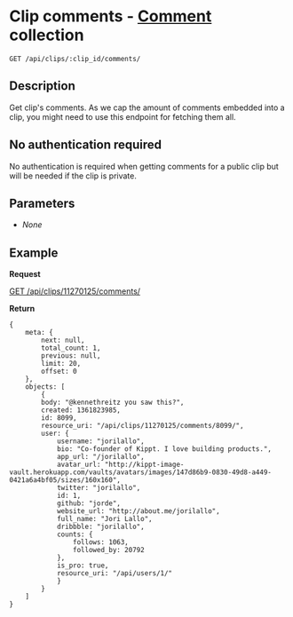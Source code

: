 # Clip comments - [Comment](https://github.com/kippt/api-documentation/blob/master/objects/comment.md) collection

    GET /api/clips/:clip_id/comments/

## Description

Get clip's comments. As we cap the amount of comments embedded into a clip, you might need to use this endpoint for fetching them all.

## No authentication required

No authentication is required when getting comments for a public clip but will be needed if the clip is private.

## Parameters

- _None_

## Example
**Request**

[GET /api/clips/11270125/comments/](https://grandcentral.kippt.com/api/clips/11270125/comments/)

**Return**

    {
        meta: {
            next: null,
            total_count: 1,
            previous: null,
            limit: 20,
            offset: 0
        },
        objects: [
            {
            body: "@kennethreitz you saw this?",
            created: 1361823985,
            id: 8099,
            resource_uri: "/api/clips/11270125/comments/8099/",
            user: {
                username: "jorilallo",
                bio: "Co-founder of Kippt. I love building products.",
                app_url: "/jorilallo",
                avatar_url: "http://kippt-image-vault.herokuapp.com/vaults/avatars/images/147d86b9-0830-49d8-a449-0421a6a4bf05/sizes/160x160",
                twitter: "jorilallo",
                id: 1,
                github: "jorde",
                website_url: "http://about.me/jorilallo",
                full_name: "Jori Lallo",
                dribbble: "jorilallo",
                counts: {
                    follows: 1063,
                    followed_by: 20792
                },
                is_pro: true,
                resource_uri: "/api/users/1/"
                }
            }
        ]
    }
